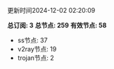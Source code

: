 更新时间2024-12-02 02:20:09

**总订阅: 3**
**总节点: 259**
**有效节点: 58**
- ss节点: 37
- v2ray节点: 19
- trojan节点: 2

